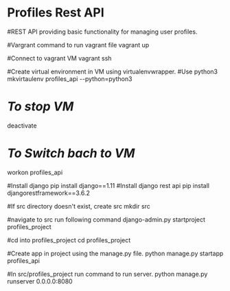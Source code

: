 # Profiles Rest API

#REST API providing basic functionality for managing user profiles.

#Vargrant command to run vagrant file
vagrant up

#Connect to vagrant VM
vagrant ssh

#Create virtual environment in VM using virtualenvwrapper.
#Use python3
mkvirtaulenv profiles_api --python=python3

# **_To stop VM_**

deactivate

# **_To Switch bach to VM_**

workon profiles_api

#Install django
pip install django==1.11
#Install django rest api
pip install djangorestframework==3.6.2

#If src directory doesn't exist, create src
mkdir src

#navigate to src run following command
django-admin.py startproject profiles_project

#cd into profiles_project
cd profiles_project

#Create app in project using the manage.py file.
python manage.py startapp profiles_api

#In src/profiles_project run command to run server.
python manage.py runserver 0.0.0.0:8080
